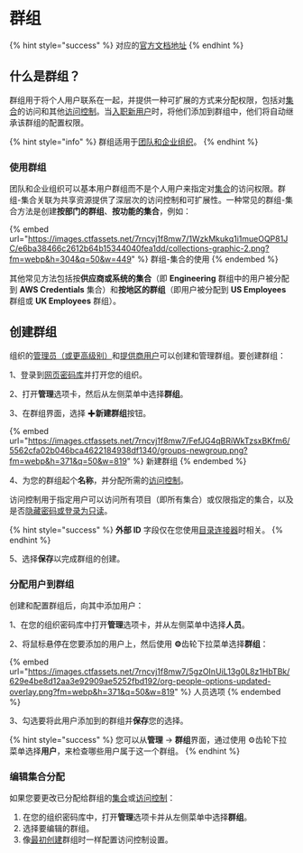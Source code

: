 # 群组

{% hint style="success" %}
对应的[官方文档地址](https://bitwarden.com/help/article/about-groups/)
{% endhint %}

## 什么是群组？ <a href="#what-are-groups" id="what-are-groups"></a>

群组用于将个人用户联系在一起，并提供一种可扩展的方式来分配权限，包括对[集合](../manage-shared-items/collections/about-collections.md)的访问和其他[访问控制](member-roles.md#access-control)。当[入职新用户](user-management.md)时，将他们添加到群组中，他们将自动继承该群组的配置权限。

{% hint style="info" %}
群组适用于[团队和企业组织](../organizations-overview.md#types-of-organizations)。
{% endhint %}

### 使用群组 <a href="#using-groups" id="using-groups"></a>

团队和企业组织可以基本用户群组而不是个人用户来指定对[集合](../manage-shared-items/collections/about-collections.md)的访问权限。群组-集合关联为共享资源提供了深层次的访问控制和可扩展性。一种常见的群组-集合方法是创建**按部门的群组**、**按功能的集合**，例如：

{% embed url="https://images.ctfassets.net/7rncvj1f8mw7/1WzkMkukq1i1mueOQP81JC/e6ba38466c2612b64b15344040fea1dd/collections-graphic-2.png?fm=webp&h=304&q=50&w=449" %}
群组-集合的使用
{% endembed %}

其他常见方法包括按**供应商或系统的集合**（即 **Engineering** 群组中的用户被分配到 **AWS Credentials** 集合）和**按地区的群组**（即用户被分配到 **US Employees** 群组或 **UK Employees** 群组）。

## 创建群组 <a href="#create-a-group" id="create-a-group"></a>

组织的[管理员（或更高级别）](member-roles.md)和[提供商用户](../../provider-portal/provider-users.md#provider-user-types)可以创建和管理群组。要创建群组：

1、登录到[网页密码库](https://vault.bitwarden.com/)并打开您的组织。

2、打开**管理**选项卡，然后从左侧菜单中选择**群组**。

3、在群组界面，选择 ✚**新建群组**按钮。

{% embed url="https://images.ctfassets.net/7rncvj1f8mw7/FefJG4qBRiWkTzsxBKfm6/5562cfa02b046bca4622184938df1340/groups-newgroup.png?fm=webp&h=371&q=50&w=819" %}
新建群组
{% endembed %}

4、为您的群组起个**名称**，并分配所需的[访问控制](member-roles.md#access-control)。

访问控制用于指定用户可以访问所有项目（即所有集合）或仅限指定的集合，以及是否[隐藏密码或登录为只读](member-roles.md#granular-access-control)。

{% hint style="success" %}
**外部 ID** 字段仅在您使用[目录连接器](directory-connector/about-directory-connector.md)时相关。
{% endhint %}

5、选择**保存**以完成群组的创建。

### 分配用户到群组 <a href="#assign-users-to-group-s" id="assign-users-to-group-s"></a>

创建和配置群组后，向其中添加用户：

1、在您的组织密码库中打开**管理**选项卡，并从左侧菜单中选择**人员**。

2、将鼠标悬停在您要添加的用户上，然后使用 **⚙️**齿轮下拉菜单选择**群组**：

{% embed url="https://images.ctfassets.net/7rncvj1f8mw7/5gzOInUiL13g0L8z1HbTBk/629e4be8d12aa3e92909ae5252fbd192/org-people-options-updated-overlay.png?fm=webp&h=371&q=50&w=819" %}
人员选项
{% endembed %}

3、勾选要将此用户添加到的群组并**保存**您的选择。

{% hint style="success" %}
您可以从**管理** → **群组**界面，通过使用 ⚙️齿轮下拉菜单选择**用户**，来检查哪些用户属于这一个群组。
{% endhint %}

### 编辑集合分配 <a href="#edit-collections-assignments" id="edit-collections-assignments"></a>

如果您要更改已分配给群组的[集合](../manage-shared-items/collections/about-collections.md)或[访问控制](member-roles.md#access-control)：

1. 在您的组织密码库中，打开**管理**选项卡并从左侧菜单中选择**群组**。
2. 选择要编辑的群组。
3. 像[最初创建](groups.md#create-a-group)群组时一样配置访问控制设置。
